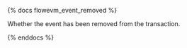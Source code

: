 {% docs flowevm_event_removed %}

Whether the event has been removed from the transaction.

{% enddocs %}
